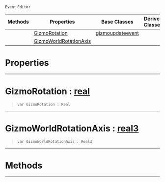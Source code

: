  `Event` `Editor`



|Methods|Properties|Base Classes|Derived Classes|
|---|---|---|---|
| |[ GizmoRotation](https://github.com/dragonCASTjosh/PlasmaDocs/blob/master/code_reference/class_reference/rotategizmoupdateevent.markdown#gizmorotation-plasma-engin)|[gizmoupdateevent](https://github.com/dragonCASTjosh/PlasmaDocs/blob/master/code_reference/class_reference/gizmoupdateevent.markdown)| |
| |[ GizmoWorldRotationAxis](https://github.com/dragonCASTjosh/PlasmaDocs/blob/master/code_reference/class_reference/rotategizmoupdateevent.markdown#gizmoworldrotationaxis-z)| | |


 #  Properties


---  
 #  GizmoRotation : [real](https://github.com/dragonCASTjosh/PlasmaDocs/blob/master/code_reference/lightning_base_types/real.markdown)

> 
> ``` lang=cpp, name=Lightning
> var GizmoRotation : Real


---  
 #  GizmoWorldRotationAxis : [real3](https://github.com/dragonCASTjosh/PlasmaDocs/blob/master/code_reference/lightning_base_types/real3.markdown)

> 
> ``` lang=cpp, name=Lightning
> var GizmoWorldRotationAxis : Real3


---  
 #  Methods


---  
 

 